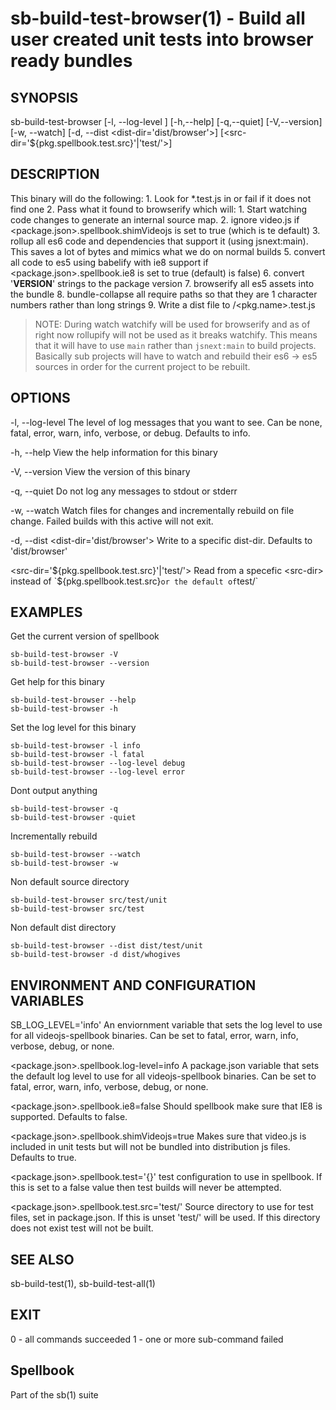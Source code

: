 # sb-build-test-browser(1) - Build all user created unit tests into browser ready bundles

## SYNOPSIS

  sb-build-test-browser [-l, --log-level <level>] [-h,--help] [-q,--quiet] [-V,--version]
                   [-w, --watch] [-d, --dist <dist-dir='dist/browser'>]
                   [<src-dir='${pkg.spellbook.test.src}'|'test/'>]

## DESCRIPTION

  This binary will do the following:
    1. Look for *.test.js in <src-dir> or fail if it does not find one
    2. Pass what it found to browserify which will:
      1. Start watching code changes to generate an internal source map.
      2. ignore video.js if <package.json>.spellbook.shimVideojs is set to true (which is te default)
      3. rollup all es6 code and dependencies that support it (using jsnext:main). This saves a lot of bytes and
         mimics what we do on normal builds
      5. convert all code to es5 using babelify with ie8 support if <package.json>.spellbook.ie8 is set to true (default)
        is false)
      6. convert '__VERSION__' strings to the package version
      7. browserify all es5 assets into the bundle
      8. bundle-collapse all require paths so that they are 1 character numbers rather than long strings
      9. Write a dist file to <dist-dir>/<pkg.name>.test.js

  > NOTE: During watch watchify will be used for browserify and as of right now rollupify will not be used
  >       as it breaks watchify. This means that it will have to use `main` rather than `jsnext:main` to
  >       build projects. Basically sub projects will have to watch and rebuild their es6 -> es5 sources in
  >       order for the current project to be rebuilt.


## OPTIONS

  -l, --log-level <level>
    The level of log messages that you want to see. Can be none, fatal, error,
    warn, info, verbose, or debug. Defaults to info.

  -h, --help
    View the help information for this binary

  -V, --version
    View the version of this binary

  -q, --quiet
    Do not log any messages to stdout or stderr

  -w, --watch
    Watch files for changes and incrementally rebuild on file change.
    Failed builds with this active will not exit.

  -d, --dist <dist-dir='dist/browser'>
    Write to a specific dist-dir. Defaults to 'dist/browser'

  <src-dir='${pkg.spellbook.test.src}'|'test/'>
    Read from a specefic <src-dir> instead of `${pkg.spellbook.test.src}` or
    the default of `test/`

## EXAMPLES

  Get the current version of spellbook

    sb-build-test-browser -V
    sb-build-test-browser --version

  Get help for this binary

    sb-build-test-browser --help
    sb-build-test-browser -h

  Set the log level for this binary

    sb-build-test-browser -l info
    sb-build-test-browser -l fatal
    sb-build-test-browser --log-level debug
    sb-build-test-browser --log-level error

  Dont output anything

    sb-build-test-browser -q
    sb-build-test-browser -quiet

  Incrementally rebuild

    sb-build-test-browser --watch
    sb-build-test-browser -w

  Non default source directory

    sb-build-test-browser src/test/unit
    sb-build-test-browser src/test

  Non default dist directory

    sb-build-test-browser --dist dist/test/unit
    sb-build-test-browser -d dist/whogives

## ENVIRONMENT AND CONFIGURATION VARIABLES

  SB_LOG_LEVEL='info'
    An enviornment variable that sets the log level to use for all videojs-spellbook
    binaries. Can be set to fatal, error, warn, info, verbose, debug, or none.

  <package.json>.spellbook.log-level=info
    A package.json variable that sets the default log level to use for all videojs-spellbook
    binaries. Can be set to fatal, error, warn, info, verbose, debug, or none.

  <package.json>.spellbook.ie8=false
    Should spellbook make sure that IE8 is supported. Defaults to false.

  <package.json>.spellbook.shimVideojs=true
    Makes sure that video.js is included in unit tests but will not be bundled into
    distribution js files. Defaults to true.

  <package.json>.spellbook.test='{}'
    test configuration to use in spellbook. If this is set to a false value then test
    builds will never be attempted.

  <package.json>.spellbook.test.src='test/'
    Source directory to use for test files, set in package.json. If this is unset
    'test/' will be used. If this directory does not exist test will not be built.

## SEE ALSO

  sb-build-test(1), sb-build-test-all(1)

## EXIT

  0 - all commands succeeded
  1 - one or more sub-command failed

## Spellbook

  Part of the sb(1) suite
